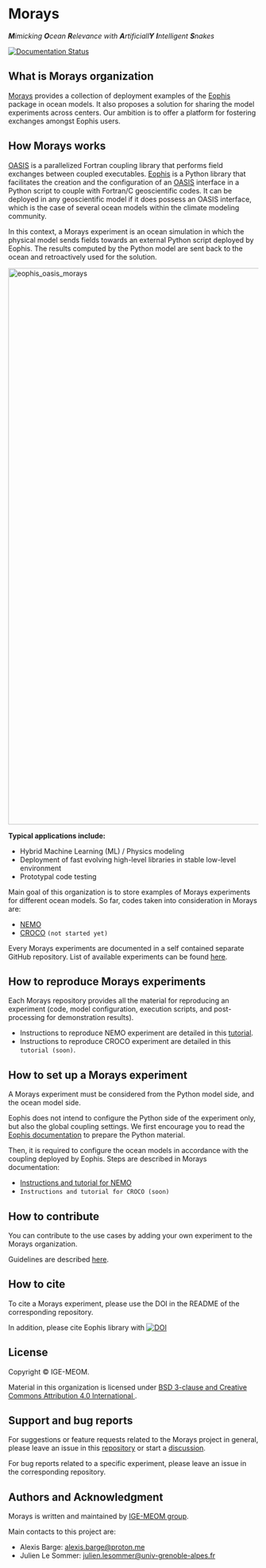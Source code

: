 
# Morays

_**M**imicking **O**cean **R**elevance with **A**rtificiall**Y** **I**ntelligent **S**nakes_

[![Documentation Status](https://readthedocs.org/projects/morays-doc/badge/?version=latest)](https://morays-doc.readthedocs.io/en/latest/?badge=latest)



## What is Morays organization

[Morays](https://morays-doc.readthedocs.io/en/latest/index.html) provides a collection of deployment examples of the [Eophis](https://github.com/meom-group/eophis/) package in ocean models. It also proposes a solution for sharing the model experiments across centers. Our ambition is to offer a platform for fostering exchanges amongst Eophis users.



## How Morays works

[OASIS](https://oasis.cerfacs.fr/en/) is a parallelized Fortran coupling library that performs field exchanges between coupled executables. [Eophis](https://github.com/meom-group/eophis/) is a Python library that facilitates the creation and the configuration of an [OASIS](https://oasis.cerfacs.fr/en/) interface in a Python script to couple with Fortran/C geoscientific codes. It can be deployed in any geoscientific model if it does possess an OASIS interface, which is the case of several ocean models within the climate modeling community.

In this context, a Morays experiment is an ocean simulation in which the physical model sends fields towards an external Python script deployed by Eophis. The results computed by the Python model are sent back to the ocean and retroactively used for the solution.

<img width="1118" alt="eophis_oasis_morays" src="https://github.com/user-attachments/assets/33f82493-800b-4a94-bcc1-3de653105a04">

**Typical applications include:**
- Hybrid Machine Learning (ML) / Physics modeling
- Deployment of fast evolving high-level libraries in stable low-level environment
- Prototypal code testing

Main goal of this organization is to store examples of Morays experiments for different ocean models. So far, codes taken into consideration in Morays are:
- [NEMO](https://www.nemo-ocean.eu/)
- [CROCO](https://www.croco-ocean.org/) `(not started yet)`

Every Morays experiments are documented in a self contained separate GitHub repository. List of available experiments can be found [here](https://morays-doc.readthedocs.io/en/latest/morays_exp.html).



## How to reproduce Morays experiments

Each Morays repository provides all the material for reproducing an experiment (code, model configuration, execution scripts, and post-processing for demonstration results).

- Instructions to reproduce NEMO experiment are detailed in this [tutorial](https://morays-doc.readthedocs.io/en/latest/getting_started.html).
- Instructions to reproduce CROCO experiment are detailed in this `tutorial (soon)`.



## How to set up a Morays experiment

A Morays experiment must be considered from the Python model side, and the ocean model side.

Eophis does not intend to configure the Python side of the experiment only, but also the global coupling settings. We first encourage you to read the [Eophis documentation](https://eophis.readthedocs.io/en/latest/) to prepare the Python material.

Then, it is required to configure the ocean models in accordance with the coupling deployed by Eophis. Steps are described in Morays documentation:
- [Instructions and tutorial for NEMO](https://morays-doc.readthedocs.io/en/latest/nemo.html)
- `Instructions and tutorial for CROCO (soon)`



## How to contribute

You can contribute to the use cases by adding your own experiment to the Morays organization. 

Guidelines are described [here](https://morays-doc.readthedocs.io/en/latest/morays_exp.html#).



## How to cite

To cite a Morays experiment, please use the DOI in the README of the corresponding repository.

In addition, please cite Eophis library with [![DOI](https://zenodo.org/badge/713480336.svg)](https://doi.org/10.5281/zenodo.13852038)


## License

Copyright &copy; IGE-MEOM.

Material in this organization is licensed under [BSD 3-clause and Creative Commons Attribution 4.0 International ](https://github.com/morays-community/morays-doc/blob/main/LICENSE).



## Support and bug reports

For suggestions or feature requests related to the Morays project in general, please leave an issue in this [repository](https://github.com/morays-community/.github/issues) or start a [discussion](https://github.com/orgs/morays-community/discussions).

For bug reports related to a specific experiment, please leave an issue in the corresponding repository.



## Authors and Acknowledgment

Morays is written and maintained by [IGE-MEOM group](https://github.com/meom-group).

Main contacts to this project are:

- Alexis Barge: alexis.barge@proton.me
- Julien Le Sommer: julien.lesommer@univ-grenoble-alpes.fr
